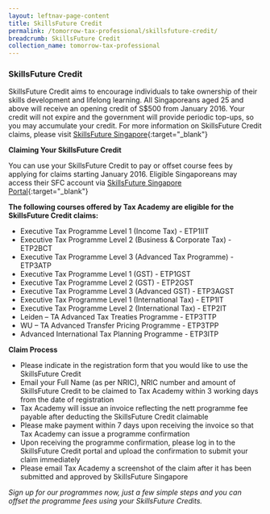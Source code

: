 ```yaml
---
layout: leftnav-page-content
title: SkillsFuture Credit
permalink: /tomorrow-tax-professional/skillsfuture-credit/
breadcrumb: SkillsFuture Credit
collection_name: tomorrow-tax-professional
---
```


### **SkillsFuture Credit**

SkillsFuture Credit aims to encourage individuals to take ownership of their skills development and lifelong learning. All Singaporeans aged 25 and above will receive an opening credit of S$500 from January 2016. Your credit will not expire and the government will provide periodic top-ups, so you may accumulate your credit.
For more information on SkillsFuture Credit claims, please visit [SkillsFuture Singapore](https://www.skillsfuture.sg/credit){:target="_blank"}

**Claiming Your SkillsFuture Credit**<br>

You can use your SkillsFuture Credit to pay or offset course fees by applying for claims starting January 2016. Eligible Singaporeans may access their SFC account via [SkillsFuture Singapore Portal](https://www.skillsfuture.sg/credit){:target="_blank"}

**The following courses offered by Tax Academy are eligible for the SkillsFuture Credit claims:**<br>

- Executive Tax Programme Level 1 (Income Tax) - ETP1IIT
- Executive Tax Programme Level 2 (Business & Corporate Tax) - ETP2BCT
-	Executive Tax Programme Level 3 (Advanced Tax Programme) - ETP3ATP
-	Executive Tax Programme Level 1 (GST) - ETP1GST
-	Executive Tax Programme Level 2 (GST) - ETP2GST
-	Executive Tax Programme Level 3 (Advanced GST) - ETP3AGST
-	Executive Tax Programme Level 1 (International Tax) - ETP1IT
-	Executive Tax Programme Level 2 (International Tax) - ETP2IT
-	Leiden – TA Advanced Tax Treaties Programme - ETP3TTP
-	WU – TA Advanced Transfer Pricing Programme - ETP3TPP
-	Advanced International Tax Planning Programme - ETP3ITP

**Claim Process**<br>

- Please indicate in the registration form that you would like to use the SkillsFuture Credit
- Email your Full Name (as per NRIC), NRIC number and amount of SkillsFuture Credit to be claimed to Tax Academy within 3 working days from the date of registration
- Tax Academy will issue an invoice reflecting the nett programme fee payable after deducting the SkillsFuture Credit claimable
- Please make payment within 7 days upon receiving the invoice so that Tax Academy can issue a programme confirmation
- Upon receiving the programme confirmation, please log in to the SkillsFuture Credit portal and upload the confirmation to submit your claim immediately
- Please email Tax Academy a screenshot of the claim after it has been submitted and approved by SkillsFuture Singapore



*Sign up for our programmes now, just a few simple steps and you can offset the programme fees using your SkillsFuture Credits.*

